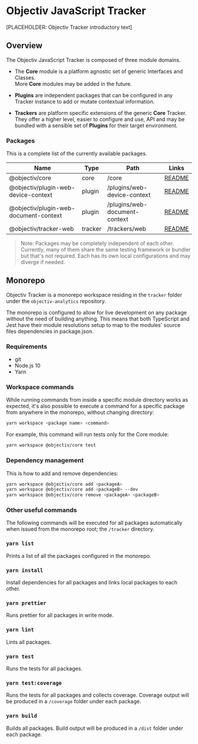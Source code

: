 # Objectiv JavaScript Tracker
[PLACEHOLDER: Objectiv Tracker introductory text]

## Overview
The Objectiv JavaScript Tracker is composed of three module domains. 

- The **Core** module is a platform agnostic set of generic Interfaces and Classes.  
  More **Core** modules may be added in the future.  
  
- **Plugins** are independent packages that can be configured in any Tracker instance to add or mutate contextual information.  
  
- **Trackers** are platform specific extensions of the generic **Core** Tracker.  
  They offer a higher level, easier to configure and use, API and may be bundled with a sensible set of **Plugins** for their target environment.

### Packages

This is a complete list of the currently available packages.

| Name                                  | Type    | Path                          | Links                                                     |
| ------------------------------------- | ------- | ----------------------------- | --------------------------------------------------------- |
| @objectiv/core                        | core    | /core                         | [README](/tracker/core/README.md)                         |
| @objectiv/plugin-web-device-context   | plugin  | /plugins/web-device-context   | [README](/tracker/plugins/web-device-context/README.md)   |
| @objectiv/plugin-web-document-context | plugin  | /plugins/web-document-context | [README](/tracker/plugins/web-document-context/README.md) |
| @objectiv/tracker-web                 | tracker | /trackers/web                 | [README](/tracker/trackers/web/README.md)                 |

>Note: Packages may be completely independent of each other. Currently, many of them share the same testing framework or bundler but that's not required. Each has its own local configurations and may diverge if needed.

## Monorepo

Objectiv Tracker is a monorepo workspace residing in the `tracker` folder under the `objectiv-analytics` repository.

The monorepo is configured to allow for live development on any package without the need of building anything. This means that both TypeScript and Jest have their module resolutions setup to map to the modules' source files dependencies in package.json.

### Requirements

- git
- Node.js 10
- Yarn

### Workspace commands

While running commands from inside a specific module directory works as expected, it's also possible to execute a command for a specific package from anywhere in the monorepo, without changing directory:

```bash
yarn workspace <package name> <command>
```

For example, this command will run tests only for the Core module:
```bash
yarn workspace @objectiv/core test
```

### Dependency management

This is how to add and remove dependencies:

```bash
yarn workspace @objectiv/core add <packageA>
yarn workspace @objectiv/core add <packageB> --dev
yarn workspace @objectiv/core remove <packageA> <packageB>
```



### Other useful commands

The following commands will be executed for all packages automatically when issued from the monorepo root; the `/tracker` directory. 

### `yarn list`
Prints a list of all the packages configured in the monorepo.

### `yarn install`
Install dependencies for all packages and links local packages to each other.

### `yarn prettier`
Runs prettier for all packages in write mode.

### `yarn lint`
Lints all packages.

### `yarn test`
Runs the tests for all packages.

### `yarn test:coverage`
Runs the tests for all packages and collects coverage.
Coverage output will be produced in a `/coverage` folder under each package.

### `yarn build`
Builds all packages.
Build output will be produced in a `/dist` folder under each package.
